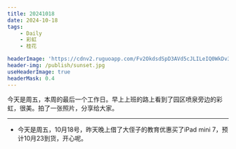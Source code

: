 ```yaml
---
title: 20241018
date: 2024-10-18
tags:
    - Daily
    - 彩虹
    - 桂花

headerImage: 'https://cdnv2.ruguoapp.com/Fv2OkdsdSpD3AVd5cJLILeIQ0WkDv3.jpg'
header-img: /publish/sunset.jpg
useHeaderImage: true
headerMask: 0.4
---
```


今天是周五，本周的最后一个工作日。早上上班的路上看到了园区喷泉旁边的彩虹，很美。拍了一张照片，分享给大家。

---

- 今天是周五，10月18号，昨天晚上借了大侄子的教育优惠买了iPad mini 7，预计10月23到货，开心呢。
  